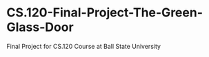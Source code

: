 # CS.120-Final-Project-The-Green-Glass-Door
Final Project for CS.120 Course at Ball State University 

